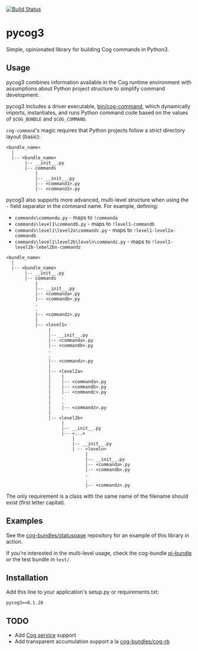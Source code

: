 [![Build Status](https://travis-ci.org/operable/pycog3.svg?branch=master)](https://travis-ci.org/operable/pycog3)

# pycog3

Simple, opinionated library for building Cog commands in Python3.

## Usage

pycog3 combines information available in the Cog runtime environment
with assumptions about Python project structure to simplify command
development.

pycog3 includes a driver executable, [bin/cog-command](https://github.com/cog-bundles/pycog3/blob/master/bin/cog-command), which dynamically
imports, instantiates, and runs Python command code based on the
values of `$COG_BUNDLE` and `$COG_COMMAND`.

`cog-command`'s magic requires that Python projects follow a strict
directory layout (basic):

```
<bundle_name>
  |
  |-- <bundle_name>
       |-- __init__.py
       |-- commands
           |
           |-- __init__.py
           |-- <command1>.py
           |-- <command2>.py

```

pycog3 also supports more advanced, multi-level structure when using the `-` field separator in the command name. 
For example, defining:
 * `commands\commanda.py` - maps to `!commanda`
 * `commands\level1\commandb.py` - maps to `!level1-commandb`
 * `commands\level1\level2a\commandc.py` - maps to `!level1-level2a-commandb`
 * `commands\level1\level2b\leveln\commandz.py` - maps to `!level1-level2b-lebel2bn-commandz`
 

```
<bundle_name>
  |
  |-- <bundle_name>
       |-- __init__.py
       |-- commands
           |
           |-- __init__.py
           |-- <commanda>.py
           |-- <commandb>.py
           .
           .
           |-- <commandz>.py
           |
           |-- <level1>
                |
                |-- __init__.py
                |-- <commanda>.py
                |-- <commandb>.py
                .
                .
                |-- <commandz>.py
                |
                |-- <level2a>
                |    |
                |    |-- <commanda>.py
                |    |-- <commandb>.py
                |    |-- <commandc>.py
                |    .
                |    .
                |    |-- <commandz>.py
                |
                |-- <level2b>
                     |
                     |-- __init__.py
                     |-- <...>
                         |
                         |-- __init__.py
                         | -- <leveln>
                              |
                              |-- __init__.py
                              |-- <commanda>.py
                              |-- <commandb>.py
                              .
                              .
                              |-- <commandz>.py

```

The only requirement is a class with the same name of the filename should exist (first letter capital).

## Examples

See the [cog-bundles/statuspage](https://github.com/cog-bundles/statuspage) repository for an example of this library in action.

If you're interested in the multi-level usage, check the cog-bundle [pi-bundle](https://github.com/pan-net-security/pi-bundle) or the test bundle in `test/`.

## Installation

Add this line to your application's setup.py or requirements.txt:

```
pycog3>=0.1.28
```

## TODO

- Add [Cog service](http://docs.operable.io/docs/services) support
- Add transparent accumulation support a la [cog-bundles/cog-rb](https://github.com/cog-bundles/cog-rb)
